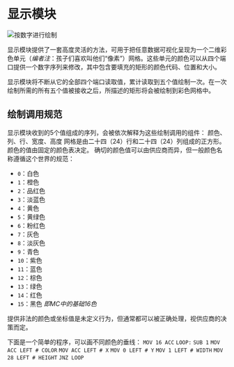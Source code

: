 # 显示模块
![按数字进行绘制](item:tis3d:display_module)

显示模块提供了一套高度灵活的方法，可用于把任意数据可视化呈现为一个二维彩色单元（*编者注*：孩子们喜欢叫他们“像素”）网格。这些单元的颜色可以从四个端口提供一个数字序列来修改，其中包含要填充的矩形的颜色代码、位置和大小。

显示模块将不断从它的全部四个端口读取值，累计读取到五个值绘制一次。在一次绘制所需的所有五个值被接收之后，所描述的矩形将会被绘制到彩色网格中。

## 绘制调用规范
显示模块收到的5个值组成的序列，会被依次解释为这些绘制调用的组件：
颜色、列、行、宽度、高度
网格是由二十四（24）行和二十四（24）列组成的正方形。颜色的值由固定的颜色表决定。
确切的颜色值可以由供应商而异，但一般颜色名称遵循这个世界的规范：
- `0`：白色
- `1`：橙色
- `2`：品红色
- `3`：淡蓝色
- `4`：黄色
- `5`：黄绿色
- `6`：粉红色
- `7`：灰色
- `8`：淡灰色
- `9`：青色
- `10`：紫色
- `11`：蓝色
- `12`：棕色
- `13`：绿色
- `14`：红色
- `15`：黑色
*即MC中的基础16色*

提供非法的颜色或坐标值是未定义行为，但通常都可以被正确处理，视供应商的决策而定。

下面是一个简单的程序，可以画不同颜色的垂线：
`MOV 16 ACC`
`LOOP:`
`SUB 1`
`MOV ACC LEFT # COLOR`
`MOV ACC LEFT # X`
`MOV 0 LEFT # Y`
`MOV 1 LEFT # WIDTH`
`MOV 28 LEFT # HEIGHT`
`JNZ LOOP`
